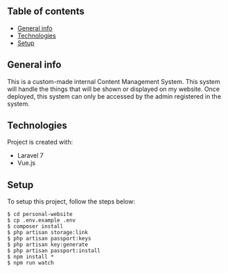 ## Table of contents
* [General info](#general-info)
* [Technologies](#technologies)
* [Setup](#setup)

## General info
This is a custom-made internal Content Management System. This system will handle the things that will be shown or displayed on my website. Once deployed, this system can only be accessed by the admin registered in the system. 
	
## Technologies
Project is created with:
* Laravel 7
* Vue.js
	
## Setup
To setup this project, follow the steps below:

```
$ cd personal-website
$ cp .env.example .env
$ composer install 
$ php artisan storage:link
$ php artisan passport:keys
$ php artisan key:generate
$ php artisan passport:install
$ npm install *
$ npm run watch
```

